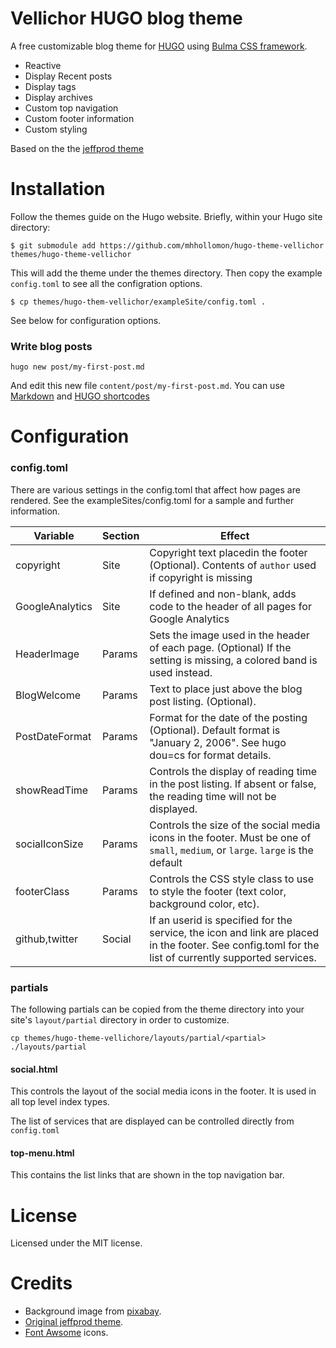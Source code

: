 # Vellichor HUGO blog theme

A free customizable blog theme for [HUGO](https://gohugo.io/) using [Bulma CSS framework](https://bulma.io/).

- Reactive
- Display Recent posts
- Display tags
- Display archives
- Custom top navigation
- Custom footer information
- Custom styling

Based on the the [jeffprod theme](https://github.com/Tazeg/hugo-blog-jeffprod)


# Installation

Follow the themes guide on the Hugo website. Briefly, within your Hugo site directory:

```
$ git submodule add https://github.com/mhhollomon/hugo-theme-vellichor themes/hugo-theme-vellichor
```

This will add the theme under the themes directory. Then copy the example `config.toml` to see all the configration options.

```
$ cp themes/hugo-them-vellichor/exampleSite/config.toml .
```

See below for configuration options.

### Write blog posts

```
hugo new post/my-first-post.md
```

And edit this new file `content/post/my-first-post.md`. You can use [Markdown](https://github.com/adam-p/markdown-here/wiki/Markdown-Cheatsheet) and [HUGO shortcodes](https://gohugo.io/content-management/shortcodes/) 


# Configuration

### config.toml

There are various settings in the config.toml that affect how pages are rendered. See the exampleSites/config.toml for a sample and further information.

|Variable|Section|Effect|
|--------|--------|-------|
|copyright|Site|Copyright text placedin the footer (Optional). Contents of `author` used if copyright is missing|
|GoogleAnalytics|Site|If defined and non-blank, adds code to the header of all pages for Google Analytics|
|HeaderImage|Params|Sets the image used in the header of each page. (Optional) If the setting is missing, a colored band is used instead.|
|BlogWelcome|Params|Text to place just above the blog post listing. (Optional).|
|PostDateFormat|Params|Format for the date of the posting (Optional). Default format is "January 2, 2006". See hugo dou=cs for format details.|
|showReadTime|Params|Controls the display of reading time in the post listing. If absent or false, the reading time will not be displayed.|
|socialIconSize|Params|Controls the size of the social media icons in the footer. Must be one of `small`, `medium`, or `large`. `large` is the default|
|footerClass|Params|Controls the CSS style class to use to style the footer (text color, background color, etc).|
|github,twitter|Social|If an userid is specified for the service, the icon and link are placed in the footer. See config.toml for the list of currently supported services.|

### partials

The following partials can be copied from the theme directory into your site's `layout/partial` directory in order to customize.

```
cp themes/hugo-theme-vellichore/layouts/partial/<partial> ./layouts/partial
```

#### social.html

This controls the layout of the social media icons in the footer. It is used in all top level index types.

The list of services that are displayed can be controlled directly from `config.toml`

#### top-menu.html

This contains the list links that are shown in the top navigation bar.

# License

Licensed under the MIT license.

# Credits

- Background image from [pixabay](https://pixabay.com).
- [Original jeffprod theme](https://github.com/Tazeg/hugo-blog-jeffprod).
- [Font Awsome](https://fontawesome.com/) icons.
